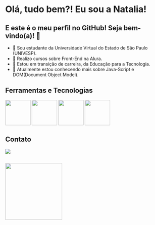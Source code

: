 # Olá, tudo bem?! Eu sou a Natalia!
## E este é o meu perfil no GitHub! Seja bem-vindo(a)! 👋

- :school_satchel: Sou estudante da Universidade Virtual do Estado de São Paulo (UNIVESP).
- :purple_heart: Realizo cursos sobre Front-End na Alura.
- :star2: Estou em transição de carreira, da Educação para a Tecnologia.
- :blossom: Atualmente estou conhecendo mais sobre Java-Script e DOM(Document Object Model).

## Ferramentas e Tecnologias
<img src="https://cdn.jsdelivr.net/gh/devicons/devicon@latest/icons/html5/html5-original-wordmark.svg" width="80" height="80"/>                <img src="https://cdn.jsdelivr.net/gh/devicons/devicon@latest/icons/css3/css3-original-wordmark.svg" width="80" height="80"/>                <img src="https://cdn.jsdelivr.net/gh/devicons/devicon@latest/icons/javascript/javascript-original.svg" width="80" height="80"/>                <img src="https://cdn.jsdelivr.net/gh/devicons/devicon@latest/icons/github/github-original-wordmark.svg" width="80" height="80"/>

## Contato

<a href="https://www.linkedin.com/in/nataliamiriantimote" target="_blank"><img loading="lazy" src="https://img.shields.io/badge/-LinkedIn-%230077B5?style=for-the-badge&logo=linkedin&logoColor=white" target="_blank"></a>

##
<div>
<a href="https://github.com/Natalia-Timote">
<img loading="lazy" height="180em" src="https://github-readme-stats.vercel.app/api/top-langs/?username=Natalia-Timote&layout=compact&langs_count=7&theme=dracula"/>
<!-- 
  <img loading="lazy" height="180em" src="https://github-readme-stats.vercel.app/api?username=Natalia-Timote&show_icons=true&theme=dracula&include_all_commits=true&count_private=true"/> 
-->
</div>
